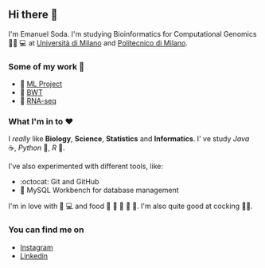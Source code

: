 ## Hi there 👋

I'm Emanuel Soda. I'm studying Bioinformatics for Computational Genomics :man_scientist: :computer: at [Università di Milano](https://www.unimi.it/it) and [Politecnico di Milano](https://www.polimi.it).

### Some of my work :construction_worker:
- :brain: [ML Project](https://github.com/EmanuelSoda/ML_Homework)
- :snake: [BWT](https://github.com/EmanuelSoda/ProgrammingPython)
- :dna:		[RNA-seq](https://github.com/EmanuelSoda/TranscriptomicsProject)


### What I'm in to :heart:
I *really* like **Biology**, **Science**, **Statistics** and **Informatics**.
I' ve study *Java* :coffee:, *Python* :snake:, *R* :test_tube:.

I've also experimented with different tools, like:
- :octocat: Git and GitHub
- :dolphin: MySQL Workbench for database management

I'm in love with :apple: :computer: and food :bread: :spaghetti: :cut_of_meat:
:dumpling: :sushi:. 
I'm also quite good at cocking :cook:.

### You can find me on
- [Instagram](https://www.instagram.com/emanuel_soda/)
- [Linkedin](https://www.linkedin.com/in/emanuel-soda-5b3565188/)
